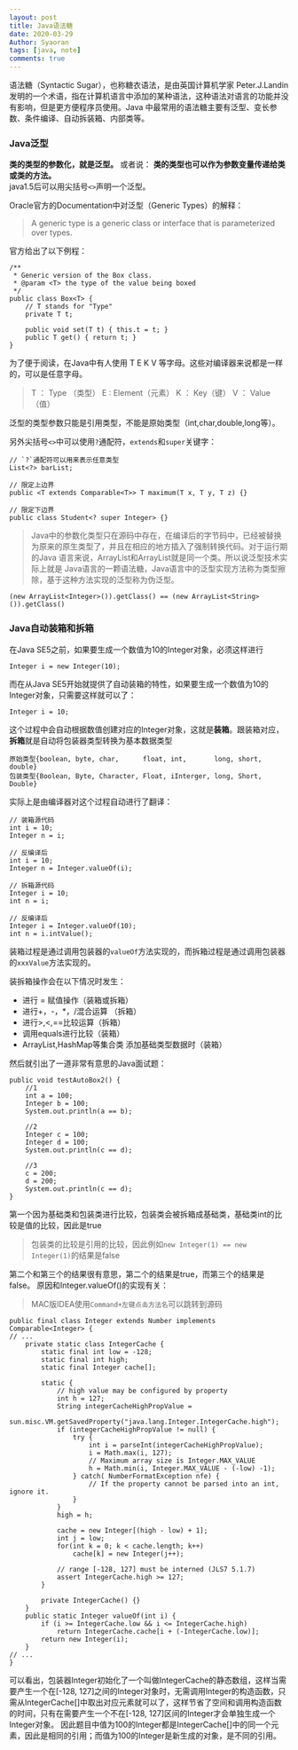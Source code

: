 ```yaml
---
layout: post
title: Java语法糖
date: 2020-03-29
Author: Syaoran
tags: [java, note]
comments: true
---
```


语法糖（Syntactic Sugar），也称糖衣语法，是由英国计算机学家 Peter.J.Landin 发明的一个术语，指在计算机语言中添加的某种语法，这种语法对语言的功能并没有影响，但是更方便程序员使用。Java 中最常用的语法糖主要有泛型、变长参数、条件编译、自动拆装箱、内部类等。

### Java泛型

**类的类型的参数化，就是泛型。** 或者说： **类的类型也可以作为参数变量传递给类或类的方法。**  
java1.5后可以用尖括号`<>`声明一个泛型。

Oracle官方的Documentation中对泛型（Generic Types）的解释：
> A generic type is a generic class or interface that is parameterized over types.  

官方给出了以下例程：
```
/**
 * Generic version of the Box class.
 * @param <T> the type of the value being boxed
 */
public class Box<T> {
    // T stands for "Type"
    private T t;

    public void set(T t) { this.t = t; }
    public T get() { return t; }
}
```
为了便于阅读，在Java中有人使用 T E K V 等字母。这些对编译器来说都是一样的，可以是任意字母。
> T ： Type （类型） E :  Element（元素） K ： Key（键） V ： Value（值）  

泛型的类型参数只能是引用类型，不能是原始类型（int,char,double,long等）。

另外尖括号`<>`中可以使用`?`通配符，`extends`和`super`关键字：  
```
// `?`通配符可以用来表示任意类型
List<?> barList;

// 限定上边界
public <T extends Comparable<T>> T maximum(T x, T y, T z) {}

// 限定下边界
public class Student<? super Integer> {}

```

> Java中的参数化类型只在源码中存在，在编译后的字节码中，已经被替换为原来的原生类型了，并且在相应的地方插入了强制转换代码。对于运行期的Java 语言来说，ArrayList<Integer>和ArrayList<String>就是同一个类。所以说泛型技术实际上就是 Java语言的一颗语法糖，Java语言中的泛型实现方法称为类型擦除，基于这种方法实现的泛型称为伪泛型。
> 
```
(new ArrayList<Integer>()).getClass() == (new ArrayList<String>()).getClass()
```


### Java自动装箱和拆箱

在Java SE5之前，如果要生成一个数值为10的Integer对象，必须这样进行
```
Integer i = new Integer(10);
```
而在从Java SE5开始就提供了自动装箱的特性，如果要生成一个数值为10的Integer对象，只需要这样就可以了：
```
Integer i = 10;
```
这个过程中会自动根据数值创建对应的Integer对象，这就是**装箱**。跟装箱对应，**拆箱**就是自动将包装器类型转换为基本数据类型
```
原始类型{boolean, byte, char,      float, int,       long, short, double}
包装类型{Boolean, Byte, Character, Float, iInterger, long, Short, Double}
```
实际上是由编译器对这个过程自动进行了翻译：
```
// 装箱源代码
int i = 10; 
Integer n = i;

// 反编译后
int i = 10; 
Integer n = Integer.valueOf(i); 

// 拆箱源代码
Integer i = 10; 
int n = i; 

// 反编译后
Integer i = Integer.valueOf(10); 
int n = i.intValue(); 
```
装箱过程是通过调用包装器的`valueOf`方法实现的，而拆箱过程是通过调用包装器的`xxxValue`方法实现的。

装拆箱操作会在以下情况时发生：
- 进行 = 赋值操作（装箱或拆箱）
- 进行+，-，*，/混合运算 （拆箱）
- 进行>,<,==比较运算（拆箱）
- 调用equals进行比较（装箱）
- ArrayList,HashMap等集合类 添加基础类型数据时（装箱）

然后就引出了一道非常有意思的Java面试题：
```
public void testAutoBox2() {
	//1
    int a = 100;
    Integer b = 100;
    System.out.println(a == b);
      
    //2
    Integer c = 100;
    Integer d = 100;
    System.out.println(c == d);
     
    //3   
    c = 200;
    d = 200;
    System.out.println(c == d);
}
```
第一个因为基础类和包装类进行比较，包装类会被拆箱成基础类，基础类int的比较是值的比较，因此是true
> 包装类的比较是引用的比较，因此例如`new Integer(1) == new Integer(1)`的结果是false

第二个和第三个的结果很有意思，第二个的结果是true，而第三个的结果是false。
原因和Integer.valueOf()的实现有关：
> MAC版IDEA使用`Command+左键点击方法名`可以跳转到源码   

```
public final class Integer extends Number implements Comparable<Integer> {
// ...
    private static class IntegerCache {
        static final int low = -128;
        static final int high;
        static final Integer cache[];

        static {
            // high value may be configured by property
            int h = 127;
            String integerCacheHighPropValue =
                sun.misc.VM.getSavedProperty("java.lang.Integer.IntegerCache.high");
            if (integerCacheHighPropValue != null) {
                try {
                    int i = parseInt(integerCacheHighPropValue);
                    i = Math.max(i, 127);
                    // Maximum array size is Integer.MAX_VALUE
                    h = Math.min(i, Integer.MAX_VALUE - (-low) -1);
                } catch( NumberFormatException nfe) {
                    // If the property cannot be parsed into an int, ignore it.
                }
            }
            high = h;

            cache = new Integer[(high - low) + 1];
            int j = low;
            for(int k = 0; k < cache.length; k++)
                cache[k] = new Integer(j++);

            // range [-128, 127] must be interned (JLS7 5.1.7)
            assert IntegerCache.high >= 127;
        }

        private IntegerCache() {}
    }
    public static Integer valueOf(int i) {
        if (i >= IntegerCache.low && i <= IntegerCache.high)
            return IntegerCache.cache[i + (-IntegerCache.low)];
        return new Integer(i);
    }
// ...
}

```

可以看出，包装器Integer初始化了一个叫做IntegerCache的静态数组，这样当需要产生一个在[-128, 127]之间的Integer对象时，无需调用Integer的构造函数，只需从IntegerCache[]中取出对应元素就可以了，这样节省了空间和调用构造函数的时间，只有在需要产生一个不在[-128, 127]区间的Integer才会单独生成一个Integer对象。
因此题目中值为100的Integer都是IntegerCache[]中的同一个元素，因此是相同的引用；而值为100的Integer是新生成的对象，是不同的引用。






























